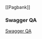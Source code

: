 [[Pagbank]]

### Swagger QA
[Swagger QA](https://store-promotion-api.qa.intranet.pags/swagger-ui.html#/)


